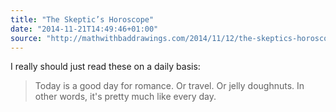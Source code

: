 ```yaml
---
title: "The Skeptic’s Horoscope"
date: "2014-11-21T14:49:46+01:00"
source: "http://mathwithbaddrawings.com/2014/11/12/the-skeptics-horoscope/"
---
```


I really should just read these on a daily basis:

> Today is a good day for romance. Or travel. Or jelly doughnuts. In other words, it's pretty much like every day.
